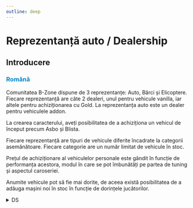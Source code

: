 ```yaml
---
outline: deep
---
```


# Reprezentanță auto / Dealership

## Introducere

### <span style="color: #0088CC">Română</span>

Comunitatea B-Zone dispune de 3 reprezentanțe: Auto, Bărci și Elicoptere. Fiecare reprezentanță are câte 2 dealeri, unul pentru vehicule vanilla, iar altele pentru achiziționarea cu Gold. La reprezentanța auto este un dealer pentru vehiculele addon.

La crearea caracterului, aveți posibilitatea de a achiziționa un vehicul de început precum Asbo și Blista.

Fiecare reprezentanță are tipuri de vehicule diferite încadrate la categorii asemănătoare. Fiecare categorie are un număr limitat de vehicule în stoc.

Prețul de achiziționare al vehiculelor personale este gândit în funcție de performanța acestora, modul în care se pot îmbunătăți pe partea de tuning și aspectul caroseriei.

Anumite vehicule pot să fie mai dorite, de aceea există posibilitatea de a adăuga mașini noi în stoc în funcție de dorințele jucătorilor.

<details>
  <summary>DS</summary>
  <img src="https://v.b-zone.ro/images/wiki/dealership.gif" alt="DS">
</details>